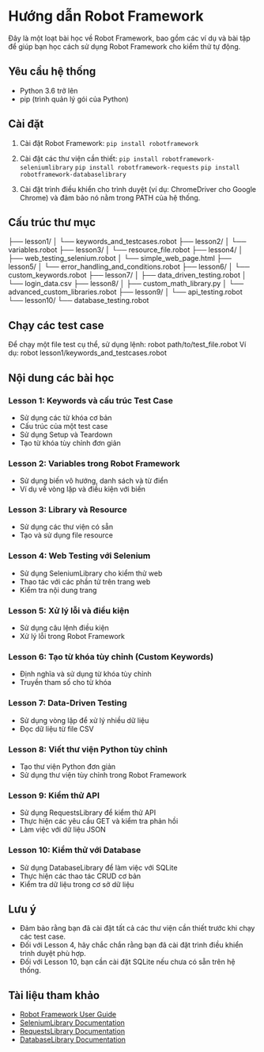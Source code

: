 # Hướng dẫn Robot Framework

Đây là một loạt bài học về Robot Framework, bao gồm các ví dụ và bài tập để giúp bạn học cách sử dụng Robot Framework cho kiểm thử tự động.

## Yêu cầu hệ thống

- Python 3.6 trở lên
- pip (trình quản lý gói của Python)

## Cài đặt

1. Cài đặt Robot Framework:
   ```pip install robotframework```

2. Cài đặt các thư viện cần thiết:
   ```pip install robotframework-seleniumlibrary```
   ```pip install robotframework-requests```
   ```pip install robotframework-databaselibrary```

3. Cài đặt trình điều khiển cho trình duyệt (ví dụ: ChromeDriver cho Google Chrome) và đảm bảo nó nằm trong PATH của hệ thống.

## Cấu trúc thư mục
├── lesson1/
│ └── keywords_and_testcases.robot
├── lesson2/
│ └── variables.robot
├── lesson3/
│ └── resource_file.robot
├── lesson4/
│ ├── web_testing_selenium.robot
│ └── simple_web_page.html
├── lesson5/
│ └── error_handling_and_conditions.robot
├── lesson6/
│ └── custom_keywords.robot
├── lesson7/
│ ├── data_driven_testing.robot
│ └── login_data.csv
├── lesson8/
│ ├── custom_math_library.py
│ └── advanced_custom_libraries.robot
├── lesson9/
│ └── api_testing.robot
└── lesson10/
└── database_testing.robot

## Chạy các test case

Để chạy một file test cụ thể, sử dụng lệnh:
robot path/to/test_file.robot
Ví dụ: robot lesson1/keywords_and_testcases.robot

## Nội dung các bài học

### Lesson 1: Keywords và cấu trúc Test Case
- Sử dụng các từ khóa cơ bản
- Cấu trúc của một test case
- Sử dụng Setup và Teardown
- Tạo từ khóa tùy chỉnh đơn giản

### Lesson 2: Variables trong Robot Framework
- Sử dụng biến vô hướng, danh sách và từ điển
- Ví dụ về vòng lặp và điều kiện với biến

### Lesson 3: Library và Resource
- Sử dụng các thư viện có sẵn
- Tạo và sử dụng file resource

### Lesson 4: Web Testing với Selenium
- Sử dụng SeleniumLibrary cho kiểm thử web
- Thao tác với các phần tử trên trang web
- Kiểm tra nội dung trang

### Lesson 5: Xử lý lỗi và điều kiện
- Sử dụng câu lệnh điều kiện
- Xử lý lỗi trong Robot Framework

### Lesson 6: Tạo từ khóa tùy chỉnh (Custom Keywords)
- Định nghĩa và sử dụng từ khóa tùy chỉnh
- Truyền tham số cho từ khóa

### Lesson 7: Data-Driven Testing
- Sử dụng vòng lặp để xử lý nhiều dữ liệu
- Đọc dữ liệu từ file CSV

### Lesson 8: Viết thư viện Python tùy chỉnh
- Tạo thư viện Python đơn giản
- Sử dụng thư viện tùy chỉnh trong Robot Framework

### Lesson 9: Kiểm thử API
- Sử dụng RequestsLibrary để kiểm thử API
- Thực hiện các yêu cầu GET và kiểm tra phản hồi
- Làm việc với dữ liệu JSON

### Lesson 10: Kiểm thử với Database
- Sử dụng DatabaseLibrary để làm việc với SQLite
- Thực hiện các thao tác CRUD cơ bản
- Kiểm tra dữ liệu trong cơ sở dữ liệu

## Lưu ý

- Đảm bảo rằng bạn đã cài đặt tất cả các thư viện cần thiết trước khi chạy các test case.
- Đối với Lesson 4, hãy chắc chắn rằng bạn đã cài đặt trình điều khiển trình duyệt phù hợp.
- Đối với Lesson 10, bạn cần cài đặt SQLite nếu chưa có sẵn trên hệ thống.

## Tài liệu tham khảo

- [Robot Framework User Guide](https://robotframework.org/robotframework/latest/RobotFrameworkUserGuide.html)
- [SeleniumLibrary Documentation](https://robotframework.org/SeleniumLibrary/SeleniumLibrary.html)
- [RequestsLibrary Documentation](https://marketsquare.github.io/robotframework-requests/doc/RequestsLibrary.html)
- [DatabaseLibrary Documentation](https://franz-see.github.io/Robotframework-Database-Library/api/0.5/DatabaseLibrary.html)
